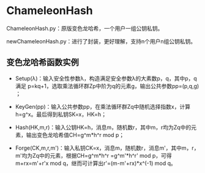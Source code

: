 # ChameleonHash

ChameleonHash.py：原版变色龙哈希，一个用户一组公钥私钥。

newChameleonHash.py：进行了封装，更好理解，支持n个用户n组公钥私钥。

## 变色龙哈希函数实例

* Setup(λ)：输入安全性参数λ，构造满足安全参数λ的大素数p，q，其中p，q满足 p=kq+1，选取乘法循环群Zp中阶为q的元素g，输出公共参数pp=(p,q,g) ；

* KeyGen(pp)：输入公共参数pp，在乘法循环群Zq中随机选择指数x，计算h=g^x。最后得到私钥SK=x，HK=h；

* Hash(HK,m,r)：输入公钥HK=h，消息m，随机数r，其中m，r均为Zq中的元素，输出变色龙哈希值CH=g^m*h^r mod p；

* Forge(CK,m,r,m')：输入私钥CK=x，消息m，随机数r，消息m'，其中m，r，m'均为Zq中的元素，根据CH=g^m*h^r =g^m'*h^r' mod p，可得m+rx=m'+r'x mod q，继而可计算出r'=(m-m'+rx)*x^(-1) mod q。

